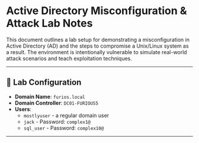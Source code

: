 # Active Directory Misconfiguration & Attack Lab Notes

This document outlines a lab setup for demonstrating a misconfiguration in Active Directory (AD) and the steps to compromise a Unix/Linux system as a result. The environment is intentionally vulnerable to simulate real-world attack scenarios and teach exploitation techniques.

---

## 🔧 Lab Configuration

- **Domain Name**: `furios.local`
- **Domain Controller**: `DC01-FURIOUS5`
- **Users**:
  - `mostlyuser` - a regular domain user
  - `jack` - Password: `complex1@`
  - `sql_user` - Password: `complex10@`

---
